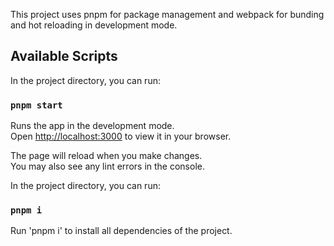 This project uses pnpm for package management and webpack for bunding and hot reloading in development mode.


## Available Scripts

In the project directory, you can run:

### `pnpm start`

Runs the app in the development mode.\
Open [http://localhost:3000](http://localhost:3000) to view it in your browser.

The page will reload when you make changes.\
You may also see any lint errors in the console.

In the project directory, you can run:

### `pnpm i`

Run 'pnpm i' to install all dependencies of the project.



